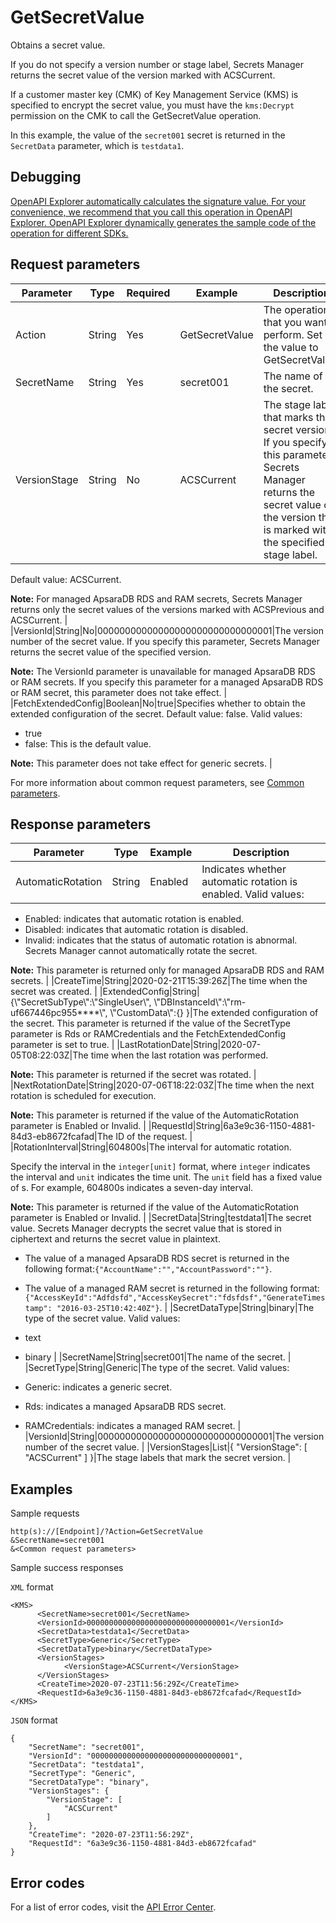 # GetSecretValue

Obtains a secret value.

If you do not specify a version number or stage label, Secrets Manager returns the secret value of the version marked with ACSCurrent.

If a customer master key \(CMK\) of Key Management Service \(KMS\) is specified to encrypt the secret value, you must have the `kms:Decrypt` permission on the CMK to call the GetSecretValue operation.

In this example, the value of the `secret001` secret is returned in the `SecretData` parameter, which is `testdata1`.

## Debugging

[OpenAPI Explorer automatically calculates the signature value. For your convenience, we recommend that you call this operation in OpenAPI Explorer. OpenAPI Explorer dynamically generates the sample code of the operation for different SDKs.](https://api.aliyun.com/#product=Kms&api=GetSecretValue&type=RPC&version=2016-01-20)

## Request parameters

|Parameter|Type|Required|Example|Description|
|---------|----|--------|-------|-----------|
|Action|String|Yes|GetSecretValue|The operation that you want to perform. Set the value to GetSecretValue. |
|SecretName|String|Yes|secret001|The name of the secret. |
|VersionStage|String|No|ACSCurrent|The stage label that marks the secret version. If you specify this parameter, Secrets Manager returns the secret value of the version that is marked with the specified stage label.

 Default value: ACSCurrent.

 **Note:** For managed ApsaraDB RDS and RAM secrets, Secrets Manager returns only the secret values of the versions marked with ACSPrevious and ACSCurrent. |
|VersionId|String|No|00000000000000000000000000000001|The version number of the secret value. If you specify this parameter, Secrets Manager returns the secret value of the specified version.

 **Note:** The VersionId parameter is unavailable for managed ApsaraDB RDS or RAM secrets. If you specify this parameter for a managed ApsaraDB RDS or RAM secret, this parameter does not take effect. |
|FetchExtendedConfig|Boolean|No|true|Specifies whether to obtain the extended configuration of the secret. Default value: false. Valid values:

 -   true
-   false: This is the default value.

 **Note:** This parameter does not take effect for generic secrets. |

For more information about common request parameters, see [Common parameters](~~69007~~).

## Response parameters

|Parameter|Type|Example|Description|
|---------|----|-------|-----------|
|AutomaticRotation|String|Enabled|Indicates whether automatic rotation is enabled. Valid values:

 -   Enabled: indicates that automatic rotation is enabled.
-   Disabled: indicates that automatic rotation is disabled.
-   Invalid: indicates that the status of automatic rotation is abnormal. Secrets Manager cannot automatically rotate the secret.

 **Note:** This parameter is returned only for managed ApsaraDB RDS and RAM secrets. |
|CreateTime|String|2020-02-21T15:39:26Z|The time when the secret was created. |
|ExtendedConfig|String|\{\\"SecretSubType\\":\\"SingleUser\\", \\"DBInstanceId\\":\\"rm-uf667446pc955\*\*\*\*\\", \\"CustomData\\":\{\} \}|The extended configuration of the secret. This parameter is returned if the value of the SecretType parameter is Rds or RAMCredentials and the FetchExtendedConfig parameter is set to true. |
|LastRotationDate|String|2020-07-05T08:22:03Z|The time when the last rotation was performed.

 **Note:** This parameter is returned if the secret was rotated. |
|NextRotationDate|String|2020-07-06T18:22:03Z|The time when the next rotation is scheduled for execution.

 **Note:** This parameter is returned if the value of the AutomaticRotation parameter is Enabled or Invalid. |
|RequestId|String|6a3e9c36-1150-4881-84d3-eb8672fcafad|The ID of the request. |
|RotationInterval|String|604800s|The interval for automatic rotation.

 Specify the interval in the `integer[unit]` format, where `integer` indicates the interval and `unit` indicates the time unit. The `unit` field has a fixed value of s. For example, 604800s indicates a seven-day interval.

 **Note:** This parameter is returned if the value of the AutomaticRotation parameter is Enabled or Invalid. |
|SecretData|String|testdata1|The secret value. Secrets Manager decrypts the secret value that is stored in ciphertext and returns the secret value in plaintext.

 -   The value of a managed ApsaraDB RDS secret is returned in the following format:`{"AccountName":"","AccountPassword":""}`.
-   The value of a managed RAM secret is returned in the following format: `{"AccessKeyId":"Adfdsfd","AccessKeySecret":"fdsfdsf","GenerateTimestamp": "2016-03-25T10:42:40Z"}`. |
|SecretDataType|String|binary|The type of the secret value. Valid values:

 -   text
-   binary |
|SecretName|String|secret001|The name of the secret. |
|SecretType|String|Generic|The type of the secret. Valid values:

 -   Generic: indicates a generic secret.
-   Rds: indicates a managed ApsaraDB RDS secret.
-   RAMCredentials: indicates a managed RAM secret. |
|VersionId|String|00000000000000000000000000000001|The version number of the secret value. |
|VersionStages|List|\{ "VersionStage": \[ "ACSCurrent" \] \}|The stage labels that mark the secret version. |

## Examples

Sample requests

```
http(s)://[Endpoint]/?Action=GetSecretValue
&SecretName=secret001
&<Common request parameters>
```

Sample success responses

`XML` format

```
<KMS>
	  <SecretName>secret001</SecretName>
	  <VersionId>00000000000000000000000000000001</VersionId>
	  <SecretData>testdata1</SecretData>
	  <SecretType>Generic</SecretType>
	  <SecretDataType>binary</SecretDataType>
	  <VersionStages>
		    <VersionStage>ACSCurrent</VersionStage>
	  </VersionStages>
	  <CreateTime>2020-07-23T11:56:29Z</CreateTime>
	  <RequestId>6a3e9c36-1150-4881-84d3-eb8672fcafad</RequestId>
</KMS>
```

`JSON` format

```
{
	"SecretName": "secret001",
	"VersionId": "00000000000000000000000000000001",
	"SecretData": "testdata1",
	"SecretType": "Generic",
	"SecretDataType": "binary",
	"VersionStages": {
		"VersionStage": [
			"ACSCurrent"
		]
	},
	"CreateTime": "2020-07-23T11:56:29Z",
	"RequestId": "6a3e9c36-1150-4881-84d3-eb8672fcafad"
}
```

## Error codes

For a list of error codes, visit the [API Error Center](https://error-center.alibabacloud.com/status/product/Kms).

